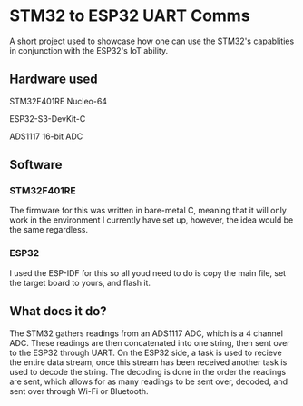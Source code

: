 # STM32 to ESP32 UART Comms
A short project used to showcase how one can use the STM32's capablities in conjunction with the ESP32's IoT ability.

## Hardware used
STM32F401RE Nucleo-64

ESP32-S3-DevKit-C

ADS1117 16-bit ADC

## Software
### STM32F401RE
The firmware for this was written in bare-metal C, meaning that it will only work in the environment I currently have set up, however, the idea would be the same regardless. 

### ESP32
I used the ESP-IDF for this so all youd need to do is copy the main file, set the target board to yours, and flash it. 

## What does it do?
The STM32 gathers readings from an ADS1117 ADC, which is a 4 channel ADC. These readings are then concatenated into one string, then sent over to the ESP32 through UART. On the ESP32 side, a task is used to recieve the entire data stream, once this stream has been received another task is used to decode the string. The decoding is done in the order the readings are sent, which allows for as many readings to be sent over, decoded, and sent over through Wi-Fi or Bluetooth. 
